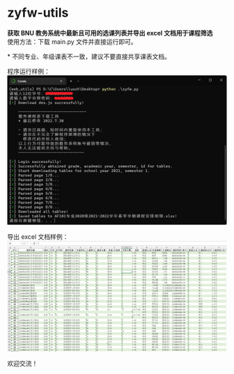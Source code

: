 # zyfw-utils
**获取 BNU 教务系统中最新且可用的选课列表并导出 excel 文档用于课程筛选**  
使用方法：下载 main.py 文件并直接运行即可。  
  
\* 不同专业、年级课表不一致，建议不要直接共享课表文档。    
  
  
程序运行样例：
![exec](./assest/exec.png)
  
  
导出 excel 文档样例：  
![sample](./assest/sample.png)
  
  
欢迎交流！
